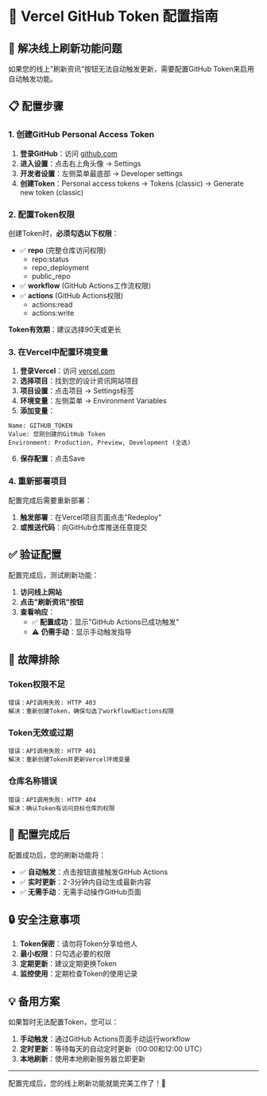 # 🔑 Vercel GitHub Token 配置指南

## 🎯 解决线上刷新功能问题

如果您的线上"刷新资讯"按钮无法自动触发更新，需要配置GitHub Token来启用自动触发功能。

## 📋 配置步骤

### 1. 创建GitHub Personal Access Token

1. **登录GitHub**：访问 [github.com](https://github.com)
2. **进入设置**：点击右上角头像 → Settings
3. **开发者设置**：左侧菜单最底部 → Developer settings
4. **创建Token**：Personal access tokens → Tokens (classic) → Generate new token (classic)

### 2. 配置Token权限

创建Token时，**必须勾选以下权限**：

- ✅ **repo** (完整仓库访问权限)
  - repo:status
  - repo_deployment  
  - public_repo
- ✅ **workflow** (GitHub Actions工作流权限)
- ✅ **actions** (GitHub Actions权限)
  - actions:read
  - actions:write

**Token有效期**：建议选择90天或更长

### 3. 在Vercel中配置环境变量

1. **登录Vercel**：访问 [vercel.com](https://vercel.com)
2. **选择项目**：找到您的设计资讯网站项目
3. **项目设置**：点击项目 → Settings标签
4. **环境变量**：左侧菜单 → Environment Variables
5. **添加变量**：

```
Name: GITHUB_TOKEN
Value: 您刚创建的GitHub Token
Environment: Production, Preview, Development (全选)
```

6. **保存配置**：点击Save

### 4. 重新部署项目

配置完成后需要重新部署：

1. **触发部署**：在Vercel项目页面点击"Redeploy"
2. **或推送代码**：向GitHub仓库推送任意提交

## ✅ 验证配置

配置完成后，测试刷新功能：

1. **访问线上网站**
2. **点击"刷新资讯"按钮**
3. **查看响应**：
   - ✅ **配置成功**：显示"GitHub Actions已成功触发"
   - ⚠️ **仍需手动**：显示手动触发指导

## 🔧 故障排除

### Token权限不足
```
错误：API调用失败: HTTP 403
解决：重新创建Token，确保勾选了workflow和actions权限
```

### Token无效或过期
```
错误：API调用失败: HTTP 401
解决：重新创建Token并更新Vercel环境变量
```

### 仓库名称错误
```
错误：API调用失败: HTTP 404
解决：确认Token有访问目标仓库的权限
```

## 🎉 配置完成后

配置成功后，您的刷新功能将：

- ✅ **自动触发**：点击按钮直接触发GitHub Actions
- ✅ **实时更新**：2-3分钟内自动生成最新内容
- ✅ **无需手动**：无需手动操作GitHub页面

## 🔒 安全注意事项

1. **Token保密**：请勿将Token分享给他人
2. **最小权限**：只勾选必要的权限
3. **定期更新**：建议定期更换Token
4. **监控使用**：定期检查Token的使用记录

## 💡 备用方案

如果暂时无法配置Token，您可以：

1. **手动触发**：通过GitHub Actions页面手动运行workflow
2. **定时更新**：等待每天的自动定时更新（00:00和12:00 UTC）
3. **本地刷新**：使用本地刷新服务器立即更新

---

配置完成后，您的线上刷新功能就能完美工作了！🎉